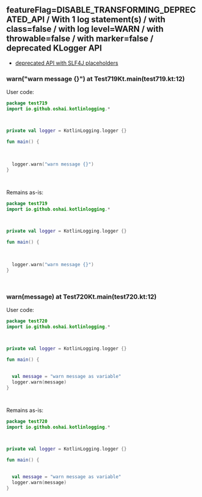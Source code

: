 ## featureFlag=DISABLE_TRANSFORMING_DEPRECATED_API / With 1 log statement(s) / with class=false / with log level=WARN / with throwable=false / with marker=false / deprecated KLogger API

* [deprecated API with SLF4J placeholders](deprecated-slf4j-placeholders.md)

###  warn("warn message {}") at Test719Kt.main(test719.kt:12)

User code:
```kotlin
package test719
import io.github.oshai.kotlinlogging.*



private val logger = KotlinLogging.logger {}

fun main() {
  
  
  
  logger.warn("warn message {}")
}




```
  
Remains as-is:
```kotlin
package test719
import io.github.oshai.kotlinlogging.*



private val logger = KotlinLogging.logger {}

fun main() {
  
  
  
  logger.warn("warn message {}")
}




```

###  warn(message) at Test720Kt.main(test720.kt:12)

User code:
```kotlin
package test720
import io.github.oshai.kotlinlogging.*



private val logger = KotlinLogging.logger {}

fun main() {
  
  
  val message = "warn message as variable"
  logger.warn(message)
}




```
  
Remains as-is:
```kotlin
package test720
import io.github.oshai.kotlinlogging.*



private val logger = KotlinLogging.logger {}

fun main() {
  
  
  val message = "warn message as variable"
  logger.warn(message)
}




```

